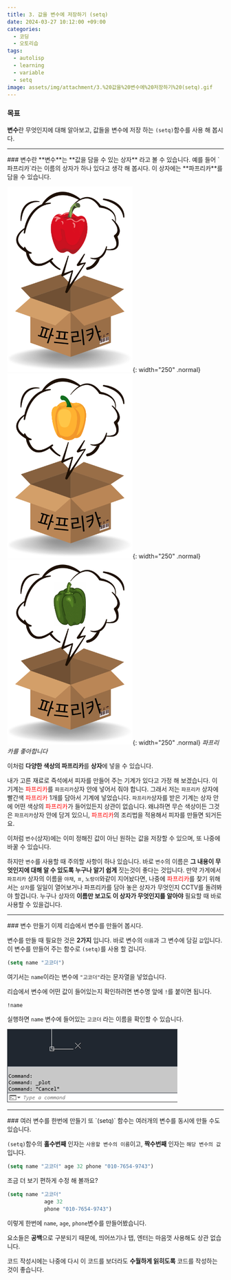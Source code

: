 ```yaml
---
title: 3. 값을 변수에 저장하기 (setq)
date: 2024-03-27 10:12:00 +09:00
categories:
  - 코딩
  - 오토리습
tags:
  - autolisp
  - learning
  - variable
  - setq
image: assets/img/attachment/3.%20값을%20변수에%20저장하기%20(setq).gif
---
```


### 목표

**변수**란 무엇인지에 대해 알아보고, 값들을 변수에 저장 하는 `(setq)`함수를 사용 해 봅시다.

<hr>
### 변수란
**변수**는 **값을 담을 수 있는 상자** 라고 볼 수 있습니다.
예를 들어 `파프리카`라는 이름의 상자가 하나 있다고 생각 해 봅시다. 이 상자에는 **파프리카**를 담을 수 있습니다.

 ![](assets/img/attachment/3.%20값을%20변수에%20저장하기%20(setq)-3.png){: width="250" .normal}
 ![](assets/img/attachment/3.%20값을%20변수에%20저장하기%20(setq)-4.png){: width="250" .normal}
 ![](assets/img/attachment/3.%20값을%20변수에%20저장하기%20(setq)-5.png){: width="250" .normal}
_파프리카를 좋아합니다_

이처럼 **다양한 색상의 파프리카**를 **상자**에 넣을 수 있습니다. 

내가 고른 재료로 즉석에서 피자를 만들어 주는 기계가 있다고 가정 해 보겠습니다. 이 기계는  <font color="#ff0000">파프리카</font>를 `파프리카`상자 안에 넣어서 줘야 합니다. 그래서 저는 `파프리카` 상자에 빨간색 <font color="#ff0000">파프리카</font> 1개를 담아서 기계에 넣었습니다. `파프리카`상자를 받은 기계는 상자 안에 어떤 색상의 <font color="#ff0000">파프리카</font>가 들어있든지 상관이 없습니다. 왜냐하면 무슨 색상이든 그것은 `파프리카`상자 안에 담겨 있으니, <font color="#ff0000">파프리카</font>의 조리법을 적용해서 피자를 만들면 되거든요. 

이처럼 `변수`(상자)에는 이미 정해진 값이 아닌 원하는 값을 저장할 수 있으며, 또 나중에 바꿀 수 있습니다.

하지만 `변수`를 사용할 때 주의할 사항이 하나 있습니다. 바로 `변수`의 이름은 **그 내용이 무엇인지에 대해 알 수 있도록 누구나 알기 쉽게** 짓는것이 좋다는 것입니다.
만약 가게에서 `파프리카` 상자의 이름을 `야채`, `ㅍ`, `노랑이`와같이 지어놨다면, 나중에 <font color="#ff0000">파프리카</font>를 찾기 위해서는 `상자`를 일일이 열어보거나 파프리카를 담아 놓은 상자가 무엇인지 CCTV를 돌려봐야 할겁니다.
누구나 상자의 **이름만 보고도 이 상자가 무엇인지를 알아야** 필요할 때 바로 사용할 수 있을겁니다.

<hr>
### 변수 만들기
이제 리습에서 변수를 만들어 봅시다.

변수를 만들 때 필요한 것은 **2가지** 입니다. 바로 변수의 `이름`과 그 변수에 담길 `값`입니다.
이 변수를 만들어 주는 함수로 `(setq)`를 사용 할 겁니다.
```lisp
(setq name "고코더")
```
여기서는 `name`이라는 변수에 `"고코더"`라는 문자열을 넣었습니다.

리습에서 변수에 어떤 값이 들어있는지 확인하려면 변수명 앞에 `!`를 붙이면 됩니다.

```lisp
!name
```

실행하면  `name` 변수에 들어있는 `고코더` 라는 이름을 확인할 수 있습니다.

![](assets/img/attachment/3.%20값을%20변수에%20저장하기%20(setq).gif)


<hr>
### 여러 변수를 한번에 만들기
또 `(setq)` 함수는 여러개의 변수를 동시에 만들 수도 있습니다.

`(setq)`함수의 **홀수번째** 인자는 `사용할 변수의 이름`이고, **짝수번째** 인자는 `해당 변수의 값` 입니다.

```lisp
(setq name "고코더" age 32 phone "010-7654-9743")
```
조금 더 보기 편하게 수정 해 볼까요?
```lisp
(setq name "고코더"
			age 32
			phone "010-7654-9743")
```
이렇게 한번에 `name`, `age`, `phone`변수를 만들어봤습니다.

요소들은 **공백**으로 구분되기 때문에, 띄어쓰기나 탭, 엔터는 마음껏 사용해도 상관 없습니다.

코드 작성시에는 나중에 다시 이 코드를 보더라도 **수월하게 읽히도록** 코드를 작성하는 것이 좋습니다.